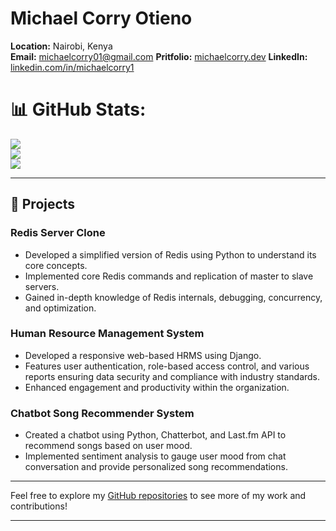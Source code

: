 # Michael Corry Otieno

**Location:** Nairobi, Kenya  
**Email:** [michaelcorry01@gmail.com](mailto:michaelcorry01@gmail.com)
**Pritfolio:** [michaelcorry.dev](https://michaelcorry.dev)
**LinkedIn:** [linkedin.com/in/michaelcorry1](https://www.linkedin.com/in/michaelcorry1/)

# 📊 GitHub Stats:
![](https://github-readme-stats.vercel.app/api?username=corryjnr&theme=dark&hide_border=false&include_all_commits=false&count_private=false)<br/>
![](https://github-readme-streak-stats.herokuapp.com/?user=corryjnr&theme=dark&hide_border=false)<br/>
![](https://github-readme-stats.vercel.app/api/top-langs/?username=corryjnr&theme=dark&hide_border=false&include_all_commits=false&count_private=false&layout=compact)

---

## 🚀 Projects

### Redis Server Clone
- Developed a simplified version of Redis using Python to understand its core concepts.
- Implemented core Redis commands and replication of master to slave servers.
- Gained in-depth knowledge of Redis internals, debugging, concurrency, and optimization.

### Human Resource Management System
- Developed a responsive web-based HRMS using Django.
- Features user authentication, role-based access control, and various reports ensuring data security and compliance with industry standards.
- Enhanced engagement and productivity within the organization.

### Chatbot Song Recommender System
- Created a chatbot using Python, Chatterbot, and Last.fm API to recommend songs based on user mood.
- Implemented sentiment analysis to gauge user mood from chat conversation and provide personalized song recommendations.

---

Feel free to explore my [GitHub repositories](https://github.com/corryjnr) to see more of my work and contributions!

---
